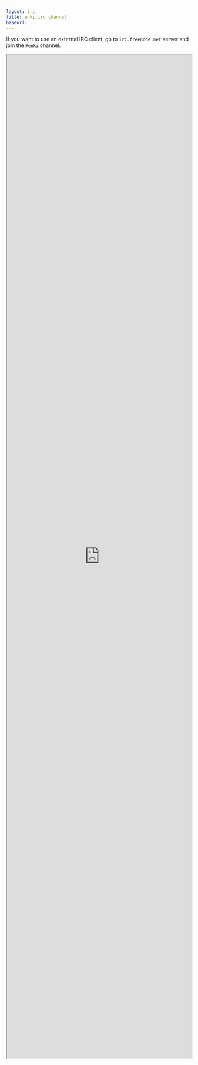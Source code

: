 ```yaml
---
layout: irc
title: enki irc channel
baseurl: .
---
```


If you want to use an external IRC client, go to `irc.freenode.net` server and join the `#enki` channel.


<iframe width="100%" height="70%" scrolling="no" border="0" src="http://webchat.freenode.net/?channels=enki&amp;nick=&amp;prompt=1"></iframe>
